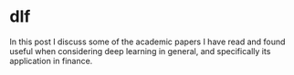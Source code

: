 # dlf
In this post I discuss some of the academic papers I have read and found useful when considering deep learning in general, and specifically its application in finance.
